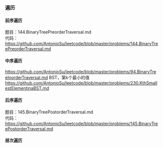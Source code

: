 ### **遍历**
#### **前序遍历**

题目：144.BinaryTreePreorderTraversal.md  
代码：https://github.com/AntonioSu/leetcode/blob/master/problems/144.BinaryTreePreorderTraversal.md
#### **中序遍历** 

https://github.com/AntonioSu/leetcode/blob/master/problems/94.BinaryTreeInorderTraversal.md
BST，第k个最小的值  
https://github.com/AntonioSu/leetcode/blob/master/problems/230.KthSmallestElementinaBST.md


#### **后序遍历**
题目：145.BinaryTreePostorderTraversal.md  
代码：https://github.com/AntonioSu/leetcode/blob/master/problems/145.BinaryTreePostorderTraversal.md
#### **层次遍历**

